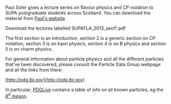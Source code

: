 Paul Soler gives a lecture series on flavour physics and CP violation to SUPA postgraduate students across Scotland. You can download the material from [Paul's website](http://www.ppe.gla.ac.uk/~psoler/SUPAFLA/)

Download the lectures labelled SUPAFLA_2013_sect?.pdf

The first section is an introduction, section 2 is a generic section on CP violation, section 3 is on kaon physics, section 4 is on B physics and section 5 is on charm physics.

For general information about particle physics and all the different particles that've been discovered, please consult the Particle Data Group webpage and all the links from there:

[http://pdg.lbl.gov](http://pdg.lbl.gov)

In particular, [PDGLive](http://pdglive.lbl.gov/Viewer.action) contains a table of info on all known particles, eg the [$B^0$ meson](http://pdglive.lbl.gov/Particle.action?node=S042).